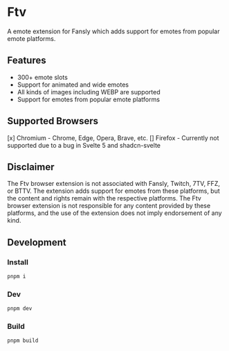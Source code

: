 # Ftv

A emote extension for Fansly which adds support for emotes from popular emote platforms.

## Features

- 300+ emote slots
- Support for animated and wide emotes
- All kinds of images including WEBP are supported
- Support for emotes from popular emote platforms

## Supported Browsers

[x] Chromium - Chrome, Edge, Opera, Brave, etc.
[] Firefox - Currently not supported due to a bug in Svelte 5 and shadcn-svelte

## Disclaimer

The Ftv browser extension is not associated with Fansly, Twitch, 7TV, FFZ, or BTTV. The extension adds support for emotes from these platforms, but the content and rights remain with the respective platforms. The Ftv browser extension is not responsible for any content provided by these platforms, and the use of the extension does not imply endorsement of any kind.

## Development

### Install

```bash
pnpm i
```

### Dev

```bash
pnpm dev
```

### Build

```bash
pnpm build
```
